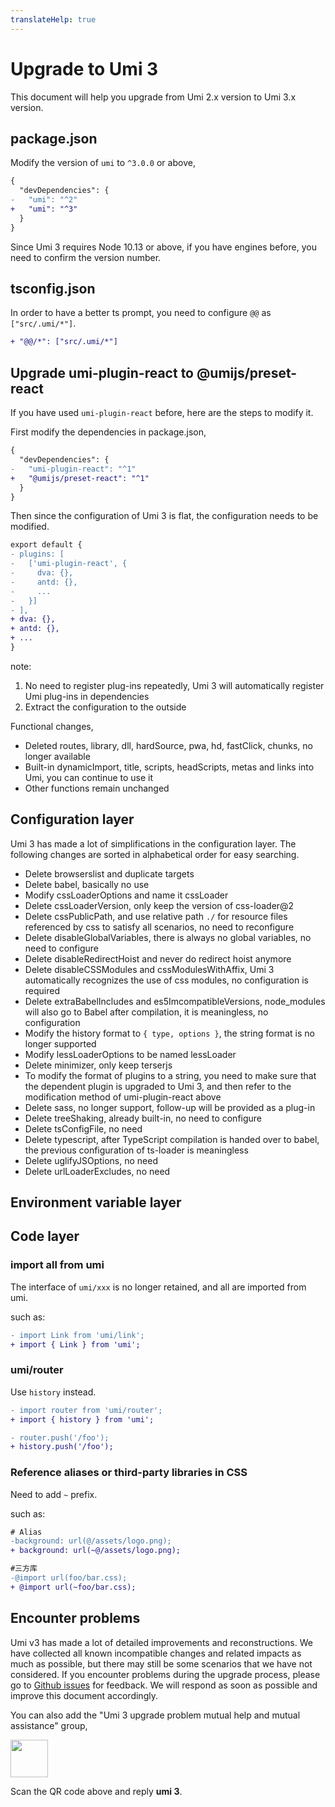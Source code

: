 ```yaml
---
translateHelp: true
---
```


# Upgrade to Umi 3


This document will help you upgrade from Umi 2.x version to Umi 3.x version.

## package.json

Modify the version of `umi` to `^3.0.0` or above,

```diff
{
  "devDependencies": {
-   "umi": "^2"
+   "umi": "^3"
  }
}
```

Since Umi 3 requires Node 10.13 or above, if you have engines before, you need to confirm the version number.

## tsconfig.json

In order to have a better ts prompt, you need to configure `@@` as `["src/.umi/*"]`.

```diff
+ "@@/*": ["src/.umi/*"]
```

## Upgrade umi-plugin-react to @umijs/preset-react

If you have used `umi-plugin-react` before, here are the steps to modify it.

First modify the dependencies in package.json,

```diff
{
  "devDependencies": {
-   "umi-plugin-react": "^1"
+   "@umijs/preset-react": "^1"
  }
}
```

Then since the configuration of Umi 3 is flat, the configuration needs to be modified.

```diff
export default {
- plugins: [
-   ['umi-plugin-react', {
-     dva: {},
-     antd: {},
-     ...
-   }]
- ],
+ dva: {},
+ antd: {},
+ ...
}
```

note:

1. No need to register plug-ins repeatedly, Umi 3 will automatically register Umi plug-ins in dependencies
2. Extract the configuration to the outside

Functional changes,

* Deleted routes, library, dll, hardSource, pwa, hd, fastClick, chunks, no longer available
* Built-in dynamicImport, title, scripts, headScripts, metas and links into Umi, you can continue to use it
* Other functions remain unchanged

## Configuration layer

Umi 3 has made a lot of simplifications in the configuration layer. The following changes are sorted in alphabetical order for easy searching.

* Delete browserslist and duplicate targets
* Delete babel, basically no use
* Modify cssLoaderOptions and name it cssLoader
* Delete cssLoaderVersion, only keep the version of css-loader@2
* Delete cssPublicPath, and use relative path `./` for resource files referenced by css to satisfy all scenarios, no need to reconfigure
* Delete disableGlobalVariables, there is always no global variables, no need to configure
* Delete disableRedirectHoist and never do redirect hoist anymore
* Delete disableCSSModules and cssModulesWithAffix, Umi 3 automatically recognizes the use of css modules, no configuration is required
* Delete extraBabelIncludes and es5ImcompatibleVersions, node\_modules will also go to Babel after compilation, it is meaningless, no configuration
* Modify the history format to `{ type, options }`, the string format is no longer supported
* Modify lessLoaderOptions to be named lessLoader
* Delete minimizer, only keep terserjs
* To modify the format of plugins to a string, you need to make sure that the dependent plugin is upgraded to Umi 3, and then refer to the modification method of umi-plugin-react above
* Delete sass, no longer support, follow-up will be provided as a plug-in
* Delete treeShaking, already built-in, no need to configure
* Delete tsConfigFile, no need
* Delete typescript, after TypeScript compilation is handed over to babel, the previous configuration of ts-loader is meaningless
* Delete uglifyJSOptions, no need
* Delete urlLoaderExcludes, no need

## Environment variable layer

## Code layer

### import all from umi

The interface of `umi/xxx` is no longer retained, and all are imported from umi.

such as:

```diff
- import Link from 'umi/link';
+ import { Link } from 'umi';
```

### umi/router

Use `history` instead.

```diff
- import router from 'umi/router';
+ import { history } from 'umi';

- router.push('/foo');
+ history.push('/foo');
```

### Reference aliases or third-party libraries in CSS

Need to add `~` prefix.

such as:

```diff
# Alias
-background: url(@/assets/logo.png);
+ background: url(~@/assets/logo.png);

#三方库
-@import url(foo/bar.css);
+ @import url(~foo/bar.css);
```

## Encounter problems

Umi v3 has made a lot of detailed improvements and reconstructions. We have collected all known incompatible changes and related impacts as much as possible, but there may still be some scenarios that we have not considered. If you encounter problems during the upgrade process, please go to [Github issues](https://github.com/umijs/umi/issues) for feedback. We will respond as soon as possible and improve this document accordingly.

You can also add the "Umi 3 upgrade problem mutual help and mutual assistance" group,

<img src="https://img.alicdn.com/imgextra/i4/O1CN01n6OPuW1Rc2fNmUMok_!!6000000002131-0-tps-560-720.jpg" width="60" />

Scan the QR code above and reply **umi 3**.
